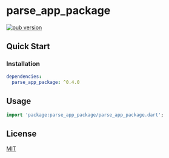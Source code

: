 # parse_app_package

[![pub version][pub-image]][pub-url]

[pub-image]: https://img.shields.io/pub/v/parse_app_package.svg
[pub-url]: https://pub.dev/packages/parse_app_package

## Quick Start

### Installation

```yaml
dependencies:
  parse_app_package: ^0.4.0
```

## Usage

```dart
import 'package:parse_app_package/parse_app_package.dart';
```

## License

[MIT](./LICENSE)